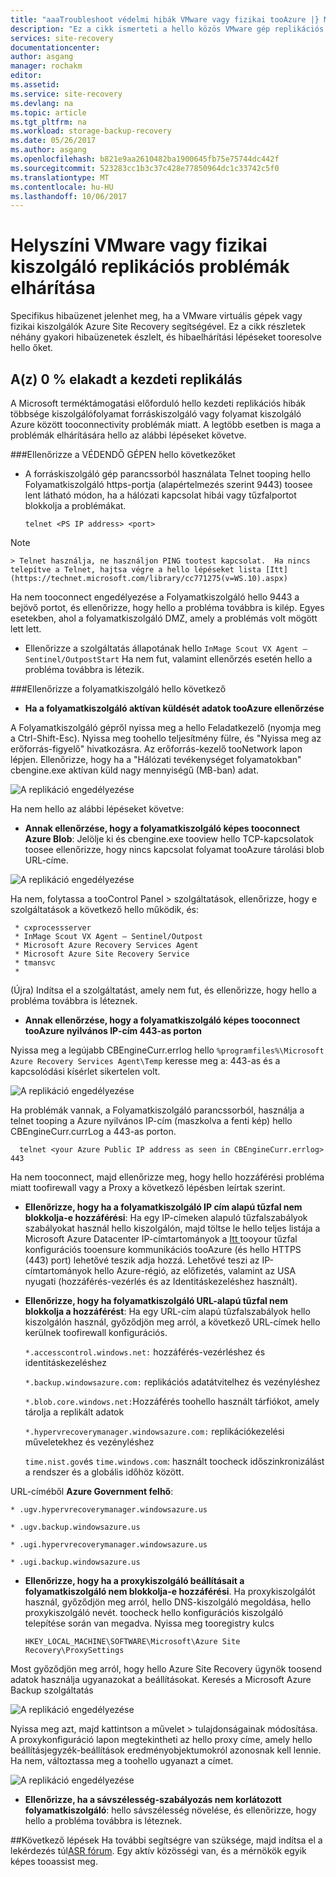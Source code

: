 ```yaml
---
title: "aaaTroubleshoot védelmi hibák VMware vagy fizikai tooAzure |} Microsoft Docs"
description: "Ez a cikk ismerteti a hello közös VMware gép replikációs hibák, és hogyan tootroubleshoot őket"
services: site-recovery
documentationcenter: 
author: asgang
manager: rochakm
editor: 
ms.assetid: 
ms.service: site-recovery
ms.devlang: na
ms.topic: article
ms.tgt_pltfrm: na
ms.workload: storage-backup-recovery
ms.date: 05/26/2017
ms.author: asgang
ms.openlocfilehash: b821e9aa2610482ba1900645fb75e75744dc442f
ms.sourcegitcommit: 523283cc1b3c37c428e77850964dc1c33742c5f0
ms.translationtype: MT
ms.contentlocale: hu-HU
ms.lasthandoff: 10/06/2017
---
```

# <a name="troubleshoot-on-premises-vmwarephysical-server-replication-issues"></a>Helyszíni VMware vagy fizikai kiszolgáló replikációs problémák elhárítása
Specifikus hibaüzenet jelenhet meg, ha a VMware virtuális gépek vagy fizikai kiszolgálók Azure Site Recovery segítségével. Ez a cikk részletek néhány gyakori hibaüzenetek észlelt, és hibaelhárítási lépéseket tooresolve hello őket.


## <a name="initial-replication-is-stuck-at-0"></a>A(z) 0 % elakadt a kezdeti replikálás
A Microsoft terméktámogatási előforduló hello kezdeti replikációs hibák többsége kiszolgálófolyamat forráskiszolgáló vagy folyamat kiszolgáló Azure között tooconnectivity problémák miatt.
A legtöbb esetben is maga a problémák elhárítására hello az alábbi lépéseket követve.

###<a name="check-hello-following-on-source-machine"></a>Ellenőrizze a VÉDENDŐ GÉPEN hello következőket
* A forráskiszolgáló gép parancssorból használata Telnet tooping hello Folyamatkiszolgáló https-portja (alapértelmezés szerint 9443) toosee lent látható módon, ha a hálózati kapcsolat hibái vagy tűzfalportot blokkolja a problémákat.
     
    `telnet <PS IP address> <port>`
> [!NOTE]
    > Telnet használja, ne használjon PING tootest kapcsolat.  Ha nincs telepítve a Telnet, hajtsa végre a hello lépéseket lista [Itt](https://technet.microsoft.com/library/cc771275(v=WS.10).aspx)

Ha nem tooconnect engedélyezése a Folyamatkiszolgáló hello 9443 a bejövő portot, és ellenőrizze, hogy hello a probléma továbbra is kilép. Egyes esetekben, ahol a folyamatkiszolgáló DMZ, amely a problémás volt mögött lett lett.

* Ellenőrizze a szolgáltatás állapotának hello `InMage Scout VX Agent – Sentinel/OutpostStart` Ha nem fut, valamint ellenőrzés esetén hello a probléma továbbra is létezik.   
 
###<a name="check-hello-following-on-process-server"></a>Ellenőrizze a folyamatkiszolgáló hello következő

* **Ha a folyamatkiszolgáló aktívan küldését adatok tooAzure ellenőrzése** 

A Folyamatkiszolgáló gépről nyissa meg a hello Feladatkezelő (nyomja meg a Ctrl-Shift-Esc). Nyissa meg toohello teljesítmény fülre, és "Nyissa meg az erőforrás-figyelő" hivatkozásra. Az erőforrás-kezelő tooNetwork lapon lépjen. Ellenőrizze, hogy ha a "Hálózati tevékenységet folyamatokban" cbengine.exe aktívan küld nagy mennyiségű (MB-ban) adat.

![A replikáció engedélyezése](./media/site-recovery-protection-common-errors/cbengine.png)

Ha nem hello az alábbi lépéseket követve:

* **Annak ellenőrzése, hogy a folyamatkiszolgáló képes tooconnect Azure Blob**: Jelölje ki és cbengine.exe tooview hello TCP-kapcsolatok toosee ellenőrizze, hogy nincs kapcsolat folyamat tooAzure tárolási blob URL-címe.

![A replikáció engedélyezése](./media/site-recovery-protection-common-errors/rmonitor.png)

Ha nem, folytassa a tooControl Panel > szolgáltatások, ellenőrizze, hogy e szolgáltatások a következő hello működik, és:

     * cxprocessserver
     * InMage Scout VX Agent – Sentinel/Outpost
     * Microsoft Azure Recovery Services Agent
     * Microsoft Azure Site Recovery Service
     * tmansvc
     * 
(Újra) Indítsa el a szolgáltatást, amely nem fut, és ellenőrizze, hogy hello a probléma továbbra is léteznek.

* **Annak ellenőrzése, hogy a folyamatkiszolgáló képes tooconnect tooAzure nyilvános IP-cím 443-as porton**

Nyissa meg a legújabb CBEngineCurr.errlog hello `%programfiles%\Microsoft Azure Recovery Services Agent\Temp` keresse meg a: 443-as és a kapcsolódási kísérlet sikertelen volt.

![A replikáció engedélyezése](./media/site-recovery-protection-common-errors/logdetails1.png)

Ha problémák vannak, a Folyamatkiszolgáló parancssorból, használja a telnet tooping a Azure nyilvános IP-cím (maszkolva a fenti kép) hello CBEngineCurr.currLog a 443-as porton.

      telnet <your Azure Public IP address as seen in CBEngineCurr.errlog>  443
Ha nem tooconnect, majd ellenőrizze meg, hogy hello hozzáférési probléma miatt toofirewall vagy a Proxy a következő lépésben leírtak szerint.


* **Ellenőrizze, hogy ha a folyamatkiszolgáló IP cím alapú tűzfal nem blokkolja-e hozzáférési**: Ha egy IP-címeken alapuló tűzfalszabályok szabályokat használ hello kiszolgálón, majd töltse le hello teljes listája a Microsoft Azure Datacenter IP-címtartományok a [Itt ](https://www.microsoft.com/download/details.aspx?id=41653) tooyour tűzfal konfigurációs tooensure kommunikációs tooAzure (és hello HTTPS (443) port) lehetővé teszik adja hozzá.  Lehetővé teszi az IP-címtartományok hello Azure-régió, az előfizetés, valamint az USA nyugati (hozzáférés-vezérlés és az Identitáskezeléshez használt).

* **Ellenőrizze, hogy ha folyamatkiszolgáló URL-alapú tűzfal nem blokkolja a hozzáférést**: Ha egy URL-cím alapú tűzfalszabályok hello kiszolgálón használ, győződjön meg arról, a következő URL-címek hello kerülnek toofirewall konfigurációs. 
     
  `*.accesscontrol.windows.net:` hozzáférés-vezérléshez és identitáskezeléshez

  `*.backup.windowsazure.com:` replikációs adatátvitelhez és vezényléshez

  `*.blob.core.windows.net:`Hozzáférés toohello használt tárfiókot, amely tárolja a replikált adatok

  `*.hypervrecoverymanager.windowsazure.com:` replikációkezelési műveletekhez és vezényléshez

  `time.nist.gov`és `time.windows.com`: használt toocheck időszinkronizálást a rendszer és a globális időhöz között.

URL-címéből **Azure Government felhő**:

`* .ugv.hypervrecoverymanager.windowsazure.us`

`* .ugv.backup.windowsazure.us`

`* .ugi.hypervrecoverymanager.windowsazure.us`

`* .ugi.backup.windowsazure.us` 

* **Ellenőrizze, hogy ha a proxykiszolgáló beállításait a folyamatkiszolgáló nem blokkolja-e hozzáférési**.  Ha proxykiszolgálót használ, győződjön meg arról, hello DNS-kiszolgáló megoldása, hello proxykiszolgáló nevét.
toocheck hello konfigurációs kiszolgáló telepítése során van megadva. Nyissa meg tooregistry kulcs

    `HKEY_LOCAL_MACHINE\SOFTWARE\Microsoft\Azure Site Recovery\ProxySettings`

Most győződjön meg arról, hogy hello Azure Site Recovery ügynök toosend adatok használja ugyanazokat a beállításokat.
Keresés a Microsoft Azure Backup szolgáltatás 

![A replikáció engedélyezése](./media/site-recovery-protection-common-errors/mab.png)

Nyissa meg azt, majd kattintson a művelet > tulajdonságainak módosítása. A proxykonfiguráció lapon megtekintheti az hello proxy címe, amely hello beállításjegyzék-beállítások eredményobjektumokról azonosnak kell lennie. Ha nem, változtassa meg a toohello ugyanazt a címet.

![A replikáció engedélyezése](./media/site-recovery-protection-common-errors/mabproxy.png)

* **Ellenőrizze, ha a sávszélesség-szabályozás nem korlátozott folyamatkiszolgáló**: hello sávszélesség növelése, és ellenőrizze, hogy hello a probléma továbbra is léteznek.

##<a name="next-steps"></a>Következő lépések
Ha további segítségre van szüksége, majd indítsa el a lekérdezés túl[ASR fórum](https://social.msdn.microsoft.com/Forums/azure/home?forum=hypervrecovmgr). Egy aktív közösségi van, és a mérnökök egyik képes tooassist meg.
